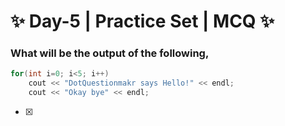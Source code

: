 # :sparkles: Day-5 | Practice Set | MCQ :sparkles:

### What will be the output of the following,

```c++
for(int i=0; i<5; i++)
    cout << "DotQuestionmakr says Hello!" << endl;
    cout << "Okay bye" << endl;
```

- [x]
